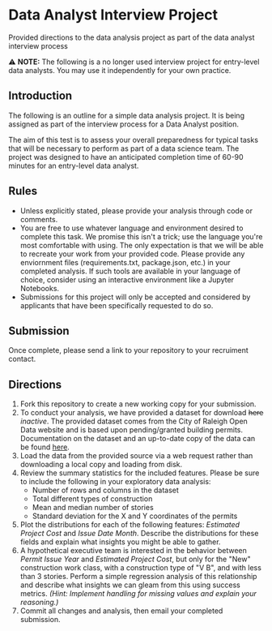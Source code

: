 # Data Analyst Interview Project
Provided directions to the data analysis project as part of the data analyst interview process

:warning: **NOTE:** The following is a no longer used interview project for entry-level data analysts. You may use it independently for your own practice.

## Introduction
The following is an outline for a simple data analysis project. It is being assigned as part of the interview process for a Data Analyst position.

The aim of this test is to assess your overall preparedness for typical tasks that will be necessary to perform as part of a data science team. The project was designed to have an anticipated completion time of 60-90 minutes for an entry-level data analyst.

## Rules

* Unless explicitly stated, please provide your analysis through code or comments.
* You are free to use whatever language and environment desired to complete this task. We promise this isn't a trick; use the language you're most comfortable with using. The only expectation is that we will be able to recreate your work from your provided code. Please provide any enviornment files (requirements.txt, package.json, etc.) in your completed analysis. If such tools are available in your language of choice, consider using an interactive environment like a Jupyter Notebooks.
* Submissions for this project will only be accepted and considered by applicants that have been specifically requested to do so.

## Submission
Once complete, please send a link to your repository to your recruiment contact.

## Directions

1. Fork this repository to create a new working copy for your submission.
1. To conduct your analysis, we have provided a dataset for download ~~here~~ _inactive_. The provided dataset comes from the City of Raleigh Open Data website and is based upon pending/granted building permits. Documentation on the dataset and an up-to-date copy of the data can be found [here](http://data-ral.opendata.arcgis.com/datasets/building-permits).
1. Load the data from the provided source via a web request rather than downloading a local copy and loading from disk.
1. Review the summary statistics for the included features. Please be sure to include the following in your exploratory data analysis:
   - Number of rows and columns in the dataset
   - Total different types of construction
   - Mean and median number of stories
   - Standard deviation for the X and Y coordinates of the permits
1. Plot the distributions for each of the following features: _Estimated Project Cost_ and _Issue Date Month_. Describe the distributions for these fields and explain what insights you might be able to gather.
1. A hypothetical executive team is interested in the behavior between _Permit Issue Year_ and _Estimated Project Cost_, but only for the "New" construction work class, with a construction type of "V  B", and with less than 3 stories. Perform a simple regression analysis of this relationship and describe what insights we can gleam from this using success metrics. _(Hint: Implement handling for missing values and explain your reasoning.)_ 
1. Commit all changes and analysis, then email your completed submission.
